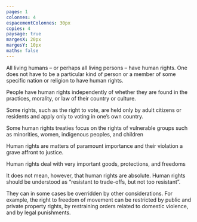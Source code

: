 ```yaml
---
pages: 1
colonnes: 4
espacementColonnes: 30px
copies: 4
paysage: true
margesX: 20px
margesY: 10px
maths: false
---
```


<!-- Vous pouvez modifier comme vous le souhaitez les paramètres ci-dessus et copier-coller ensuite ci-dessous votre Markdown. -->


All living humans – or perhaps all living persons – have human rights. One does not have to be a particular kind of person or a member of some specific nation or religion to have human rights. 

People have human rights independently of whether they are found in the practices, morality, or law of their country or culture. 

Some rights, such as the right to vote, are held only by adult citizens or residents and apply only to voting in one’s own country.

Some human rights treaties focus on the rights of vulnerable groups such as minorities, women, indigenous peoples, and children

Human rights are matters of paramount importance and their violation a grave affront to justice.

Human rights deal with very important goods, protections, and freedoms

It does not mean, however, that human rights are absolute. Human rights should be understood as “resistant to trade-offs, but not too resistant”.

They can in some cases be overridden by other considerations. For example, the right to freedom of movement can be restricted by public and private property rights, by restraining orders related to domestic violence, and by legal punishments.

